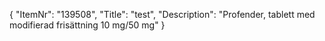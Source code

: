 {
  "ItemNr": "139508",
  "Title": "test",
  "Description": "Profender, tablett med modifierad frisättning 10 mg/50 mg"
}